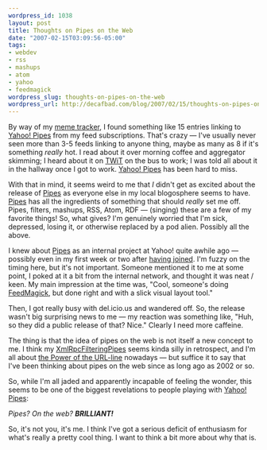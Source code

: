 ```yaml
--- 
wordpress_id: 1038
layout: post
title: Thoughts on Pipes on the Web
date: "2007-02-15T03:09:56-05:00"
tags: 
- webdev
- rss
- mashups
- atom
- yahoo
- feedmagick
wordpress_slug: thoughts-on-pipes-on-the-web
wordpress_url: http://decafbad.com/blog/2007/02/15/thoughts-on-pipes-on-the-web
---
```

By way of my [meme tracker][mt], I found something like 15 entries linking to [Yahoo! Pipes][pipes] from my feed subscriptions.  That's crazy — I've usually never seen more than 3-5 feeds linking to anyone thing, maybe as many as 8 if it's something *really* hot.  I read about it over morning coffee and aggregator skimming; I heard about it on [TWiT][] on the bus to work; I was told all about it in the hallway once I got to work.  [Yahoo! Pipes][pipes] has been hard to miss. 

With that in mind, it seems weird to me that *I* didn't get as excited about the release of [Pipes][pipes] as everyone else in my local blogosphere seems to have.  [Pipes][pipes] has all the ingredients of something that should *really* set me off.  Pipes, filters, mashups, RSS, Atom, RDF — (singing) these are a few of my favorite things!  So, what gives?  I'm genuinely worried that I'm sick, depressed, losing it, or otherwise replaced by a pod alien.  Possibly all the above.

I knew about [Pipes][pipes] as an internal project at Yahoo! quite awhile ago — possibly even in my first week or two after [having joined][joined].  I'm fuzzy on the timing here, but it's not important.  Someone mentioned it to me at some point, I poked at it a bit from the internal network, and thought it was neat / keen.  My main impression at the time was, "Cool, someone's doing [FeedMagick][], but done right and with a slick visual layout tool."  

Then, I got really busy with del.icio.us and wandered off.  So, the release wasn't big surprising news to me — my reaction was something like, "Huh, so they did a public release of that?  Nice."  Clearly I need more caffeine.

The thing is that the idea of pipes on the web is not itself a new concept to me.  I think my [XmlRpcFilteringPipes][xrfp] seems kinda silly in retrospect, and I'm all about [the Power of the URL-line][urlline] nowadays — but suffice it to say that I've been thinking about pipes on the web since as long ago as 2002 or so.  

So, while I'm all jaded and apparently incapable of feeling the wonder, this seems to be one of the biggest revelations to people playing with [Yahoo! Pipes][pipes]:

<i>Pipes?  On the web?  **BRILLIANT!**</i>

So, it's not you, it's me.  I think I've got a serious deficit of enthusiasm for what's really a pretty cool thing.  I want to think a bit more about why that is.

[joined]: http://decafbad.com/blog/2006/06/24/go-west-young-man
[twit]: http://www.twit.tv/88
[feedmagick]: http://decafbad.com/trac/wiki/FeedMagick
[feedmagick-demo]: http://decafbad.com/2005/12/FeedMagick/
[me]: http://decafbad.com/blog/2005/12/01/feedrolls-in-xoxo-from-opml-via-xslt-and-url-line-magic
[urlline]: http://207.22.26.166/bytecols/2001-08-15.html
[xrfp]: http://www.decafbad.com/twiki/bin/view/Main/XmlRpcFilteringPipe
[pipes]: http://pipes.yahoo.com/
[mt]: http://decafbad.com/trac/browser/trunk/hacking_rss_and_atom/ch15_popular_links.py
